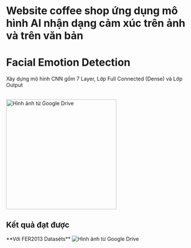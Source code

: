 # Website coffee shop ứng dụng mô hình AI nhận dạng cảm xúc trên ảnh và trên văn bản
<h1>Facial Emotion Detection</h1>
<p>Xây dựng mô hình CNN gồm 7 Layer, Lớp Full Connected (Dense) và Lớp Output </p>
</br>
<img src="https://drive.google.com/uc?export=view&id=1BPoUNED8oJBz--3nS0TW67mIppJIvYPl" 
     alt="Hình ảnh từ Google Drive" 
     width="300">
<h2>Kết quả đạt được</h2>
**Với FER2013 Dataséts**
<img src="https://drive.google.com/uc?export=view&id=1hMLMenSc__l1lsZrru5BVMlo-HSg8Uky" 
     alt="Hình ảnh từ Google Drive" 
     >

